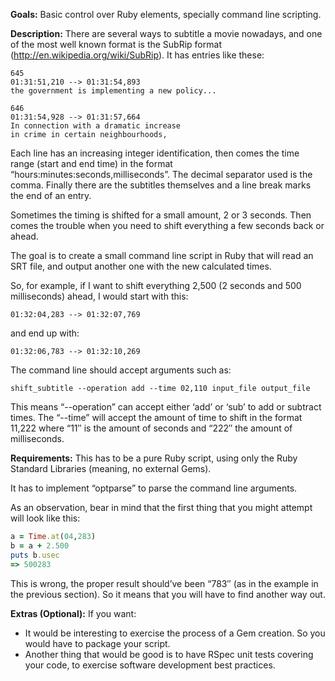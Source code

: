 **Goals:** Basic control over Ruby elements, specially command line scripting.

**Description:** There are several ways to subtitle a movie nowadays, and one of the most well known format is the SubRip format (http://en.wikipedia.org/wiki/SubRip). It has entries like these:

```
645
01:31:51,210 --> 01:31:54,893
the government is implementing a new policy...

646
01:31:54,928 --> 01:31:57,664
In connection with a dramatic increase
in crime in certain neighbourhoods,
```

Each line has an increasing integer identification, then comes the time range (start and end time) in the format “hours:minutes:seconds,milliseconds”. The decimal separator used is the comma. Finally there are the subtitles themselves and a line break marks the end of an entry.

Sometimes the timing is shifted for a small amount, 2 or 3 seconds. Then comes the trouble when you need to shift everything a few seconds back or ahead.

The goal is to create a small command line script in Ruby that will read an SRT file, and output another one with the new calculated times.

So, for example, if I want to shift everything 2,500 (2 seconds and 500 milliseconds) ahead, I would start with this:

```
01:32:04,283 --> 01:32:07,769
```

and end up with:

```
01:32:06,783 --> 01:32:10,269
```

The command line should accept arguments such as:

```
shift_subtitle --operation add --time 02,110 input_file output_file
```

This means “--operation” can accept either ‘add’ or ‘sub’ to add or subtract times. The “--time” will accept the amount of time to shift in the format 11,222 where “11″ is the amount of seconds and “222″ the amount of milliseconds.

**Requirements:** This has to be a pure Ruby script, using only the Ruby Standard Libraries (meaning, no external Gems).

It has to implement “optparse” to parse the command line arguments.

As an observation, bear in mind that the first thing that you might attempt will look like this:

```ruby
a = Time.at(04,283)
b = a + 2.500
puts b.usec
=> 500283
```

This is wrong, the proper result should’ve been “783″ (as in the example in the previous section). So it means that you will have to find another way out.

**Extras (Optional):** If you want:

- It would be interesting to exercise the process of a Gem creation. So you would have to package your script.
- Another thing that would be good is to have RSpec unit tests covering your code, to exercise software development best practices.